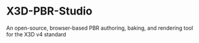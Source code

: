 # X3D-PBR-Studio
An open-source, browser-based PBR authoring, baking, and rendering tool for the X3D v4 standard

